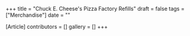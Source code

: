 +++
title = "Chuck E. Cheese's Pizza Factory Refills"
draft = false
tags = ["Merchandise"]
date = ""

[Article]
contributors = []
gallery = []
+++